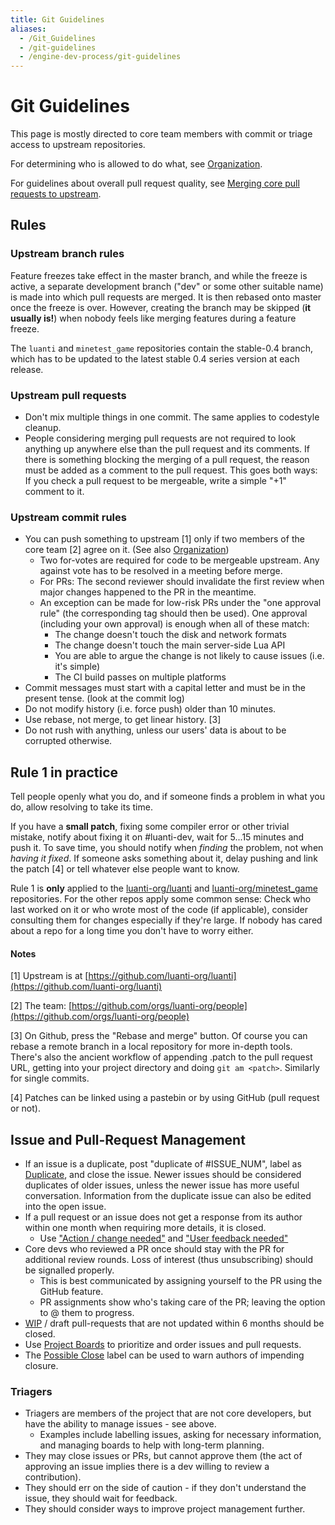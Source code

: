 ```yaml
---
title: Git Guidelines
aliases:
  - /Git_Guidelines
  - /git-guidelines
  - /engine-dev-process/git-guidelines
---
```


# Git Guidelines

This page is mostly directed to core team members with commit or triage access to upstream repositories.

For determining who is allowed to do what, see [Organization](/for-engine-devs/organization).

For guidelines about overall pull request quality, see [Merging core pull requests to upstream](/Merging_core_pull_requests_to_upstream).

## Rules

### Upstream branch rules

Feature freezes take effect in the master branch, and while the freeze is active, a separate development branch ("dev" or some other suitable name) is made into which pull requests are merged. It is then rebased onto master once the freeze is over. However, creating the branch may be skipped (**it usually is!**) when nobody feels like merging features during a feature freeze.

The `luanti` and `minetest_game` repositories contain the stable-0.4 branch, which has to be updated to the latest stable 0.4 series version at each release.

### Upstream pull requests

- Don't mix multiple things in one commit. The same applies to codestyle cleanup.
- People considering merging pull requests are not required to look anything up anywhere else than the pull request and its comments. If there is something blocking the merging of a pull request, the reason must be added as a comment to the pull request. This goes both ways: If you check a pull request to be mergeable, write a simple "+1" comment to it.

### Upstream commit rules

- You can push something to upstream \[1\] only if two members of the core team \[2\] agree on it. (See also [Organization](/for-engine-devs/organization))
  - Two for-votes are required for code to be mergeable upstream. Any against vote has to be resolved in a meeting before merge.
  - For PRs: The second reviewer should invalidate the first review when major changes happened to the PR in the meantime.
  - An exception can be made for low-risk PRs under the "one approval rule" (the corresponding tag should then be used).
    One approval (including your own approval) is enough when all of these match:
    - The change doesn't touch the disk and network formats
    - The change doesn't touch the main server-side Lua API
    - You are able to argue the change is not likely to cause issues (i.e. it's simple)
    - The CI build passes on multiple platforms
- Commit messages must start with a capital letter and must be in the present tense. (look at the commit log)
- Do not modify history (i.e. force push) older than 10 minutes.
- Use rebase, not merge, to get linear history. \[3\]
- Do not rush with anything, unless our users' data is about to be corrupted otherwise.

## Rule 1 in practice

Tell people openly what you do, and if someone finds a problem in what you do, allow resolving to take its time.

If you have a **small patch**, fixing some compiler error or other trivial mistake, notify about fixing it on #luanti-dev, wait for 5...15 minutes and push it. To save time, you should notify when _finding_ the problem, not when _having it fixed_. If someone asks something about it, delay pushing and link the patch \[4\] or tell whatever else people want to know.

Rule 1 is **only** applied to the [luanti-org/luanti](https://github.com/luanti-org/luanti) and [luanti-org/minetest_game](https://github.com/luanti-org/minetest_game) repositories. For the other repos apply some common sense: Check who last worked on it or who wrote most of the code (if applicable), consider consulting them for changes especially if they're large. If nobody has cared about a repo for a long time you don't have to worry either.

#### Notes

\[1\] Upstream is at [https://github.com/luanti-org/luanti](https://github.com/luanti-org/luanti)

\[2\] The team: [https://github.com/orgs/luanti-org/people](https://github.com/orgs/luanti-org/people)

\[3\] On Github, press the "Rebase and merge" button. Of course you can rebase a remote branch in a local repository for more in-depth tools. There's also the ancient workflow of appending .patch to the pull request URL, getting into your project directory and doing `git am <patch>`. Similarly for single commits.

\[4\] Patches can be linked using a pastebin or by using GitHub (pull request or not).

## Issue and Pull-Request Management

- If an issue is a duplicate, post "duplicate of #ISSUE_NUM", label as [Duplicate](https://github.com/luanti-org/luanti/labels/Duplicate), and close the issue. Newer issues should be considered duplicates of older issues, unless the newer issue has more useful conversation. Information from the duplicate issue can also be edited into the open issue.
- If a pull request or an issue does not get a response from its author within one month when requiring more details, it is closed.
  - Use ["Action / change needed"](https://github.com/luanti-org/luanti/labels/Action%20%2F%20change%20needed) and ["User feedback needed"](https://github.com/luanti-org/luanti/labels/User%20feedback%20needed)
- Core devs who reviewed a PR once should stay with the PR for additional review rounds. Loss of interest (thus unsubscribing) should be signalled properly.
  - This is best communicated by assigning yourself to the PR using the GitHub feature.
  - PR assignments show who's taking care of the PR; leaving the option to @ them to progress.
- [WIP](https://github.com/luanti-org/luanti/labels/WIP) / draft pull-requests that are not updated within 6 months should be closed.
- Use [Project Boards](https://github.com/luanti-org/luanti/projects) to prioritize and order issues and pull requests.
- The [Possible Close](https://github.com/luanti-org/luanti/labels/Possible%20Close) label can be used to warn authors of impending closure.

### Triagers

- Triagers are members of the project that are not core developers, but have the ability to manage issues - see above.
  - Examples include labelling issues, asking for necessary information, and managing boards to help with long-term planning.
- They may close issues or PRs, but cannot approve them (the act of approving an issue implies there is a dev willing to review a contribution).
- They should err on the side of caution - if they don't understand the issue, they should wait for feedback.
- They should consider ways to improve project management further.
